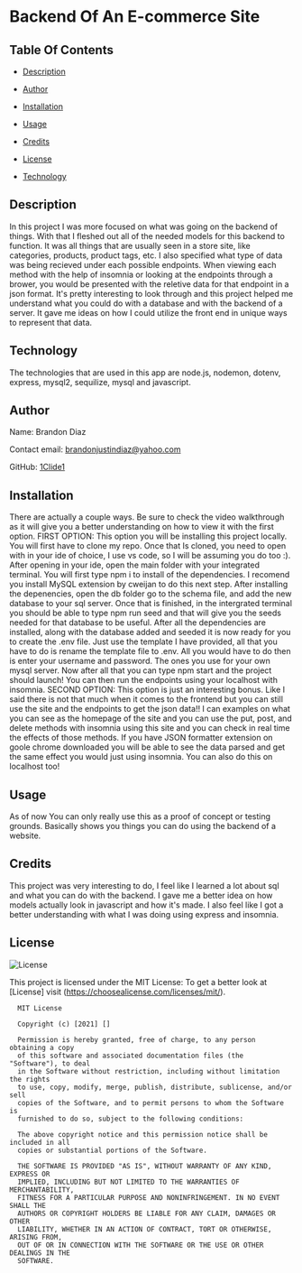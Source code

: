 # Backend Of An E-commerce Site
  
## Table Of Contents
  
* [Description](#Description)
  
* [Author](#Author)
  
* [Installation](#Installation)
  
* [Usage](#Usage)
  
* [Credits](#Credits)
  
* [License](#License)
  
* [Technology](#Technology)
  
## Description
  
In this project I was more focused on what was going on the backend of things. With that I fleshed out all of the needed models for this backend to function. It was all things that are usually seen in a store site, like categories, products, product tags, etc. I also specified what type of data was being recieved under each possible endpoints. When viewing each method with the help of insomnia or looking at the endpoints through a brower, you would be presented with the reletive data for that endpoint in a json format. It's pretty interesting to look through and this project helped me understand what you could do with a database and with the backend of a server. It gave me ideas on how I could utilize the front end in unique ways to represent that data.
  
## Technology
  
The technologies that are used in this app are node.js, nodemon, dotenv, express, mysql2, sequilize, mysql and javascript.
  
## Author
  
Name: Brandon Diaz
  
Contact email: brandonjustindiaz@yahoo.com
  
GitHub: [1Clide1](https://github.com/1Clide1) 

  
## Installation
  
There are actually a couple ways. Be sure to check the video walkthrough as it will give you a better understanding on how to view it with the first option. FIRST OPTION: This option you will be installing this project locally. You will first have to clone my repo. Once that Is cloned, you need to open with in your ide of choice, I use vs code, so I will be assuming you do too :). After opening in your ide, open the main folder with your integrated terminal. You will first type npm i to install of the dependencies. I recomend you install MySQL extension by cweijan to do this next step. After installing the depenencies, open the db folder go to the schema file, and add the new database to your sql server. Once that is finished, in the intergrated terminal you should be able to type npm run seed and that will give you the seeds needed for that database to be useful. After all the dependencies are installed, along with the database added and seeded it is now ready for you to create the .env file. Just use the template I have provided, all that you have to do is rename the template file to .env. All you would have to do then is enter your username and password. The ones you use for your own mysql server. Now after all that you can type npm start and the project should launch! You can then run the endpoints using your localhost with insomnia. SECOND OPTION: This option is just an interesting bonus. Like I said there is not that much when it comes to the frontend but you can still use the site and the endpoints to get the json data!! I can examples on what you can see as the homepage of the site and you can use the put, post, and delete methods with insomnia using this site and you can check in real time the effects of those methods. If you have JSON formatter extension on goole chrome downloaded you will be able to see the data parsed and get the same effect you would just using insomnia. You can also do this on localhost too!
  
## Usage
  
As of now You can only really use this as a proof of concept or testing grounds. Basically shows you things you can do using the backend of a website.
  
## Credits
  
This project was very interesting to do, I feel like I learned a lot about sql and what you can do with the backend. I gave me a better idea on how models actually look in javascript and how it's made. I also feel like I got a better understanding with what I was doing using express and insomnia. 
  
## License
  
![License](https://img.shields.io/static/v1?label=license&message=MIT&color=yellow) 

  
This project is licensed under the MIT License: To get a better look at [License] visit (https://choosealicense.com/licenses/mit/).
  

      MIT License

      Copyright (c) [2021] []
      
      Permission is hereby granted, free of charge, to any person obtaining a copy
      of this software and associated documentation files (the "Software"), to deal
      in the Software without restriction, including without limitation the rights
      to use, copy, modify, merge, publish, distribute, sublicense, and/or sell
      copies of the Software, and to permit persons to whom the Software is
      furnished to do so, subject to the following conditions:
      
      The above copyright notice and this permission notice shall be included in all
      copies or substantial portions of the Software.
      
      THE SOFTWARE IS PROVIDED "AS IS", WITHOUT WARRANTY OF ANY KIND, EXPRESS OR
      IMPLIED, INCLUDING BUT NOT LIMITED TO THE WARRANTIES OF MERCHANTABILITY,
      FITNESS FOR A PARTICULAR PURPOSE AND NONINFRINGEMENT. IN NO EVENT SHALL THE
      AUTHORS OR COPYRIGHT HOLDERS BE LIABLE FOR ANY CLAIM, DAMAGES OR OTHER
      LIABILITY, WHETHER IN AN ACTION OF CONTRACT, TORT OR OTHERWISE, ARISING FROM,
      OUT OF OR IN CONNECTION WITH THE SOFTWARE OR THE USE OR OTHER DEALINGS IN THE
      SOFTWARE.
   